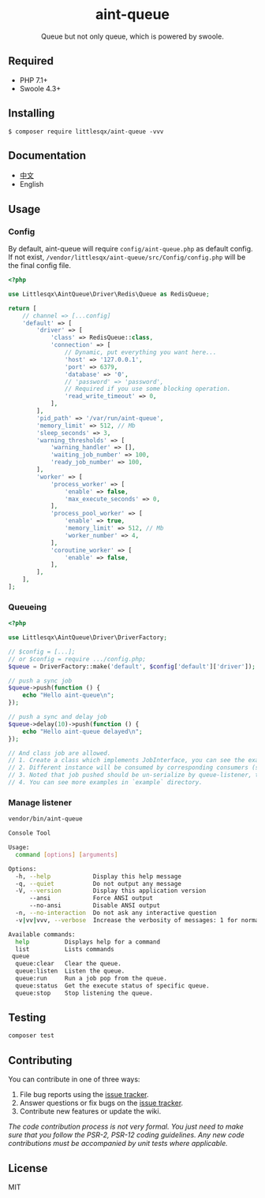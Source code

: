 <h1 align="center"> aint-queue </h1>

<p align="center"> Queue but not only queue, which is powered by swoole.</p>

## Required

- PHP 7.1+
- Swoole 4.3+

## Installing

```shell
$ composer require littlesqx/aint-queue -vvv
```

## Documentation

- [中文](./docs/zh-CN/overview.md)
- English

## Usage

### Config

By default, aint-queue will require `config/aint-queue.php` as default config. If not exist, `/vendor/littlesqx/aint-queue/src/Config/config.php` will be the final config file.

```php
<?php

use Littlesqx\AintQueue\Driver\Redis\Queue as RedisQueue;

return [
    // channel => [...config]
    'default' => [
        'driver' => [
            'class' => RedisQueue::class,
            'connection' => [
                // Dynamic, put everything you want here...
                'host' => '127.0.0.1',
                'port' => 6379,
                'database' => '0',
                // 'password' => 'password',
                // Required if you use some blocking operation.
                'read_write_timeout' => 0,
            ],
        ],
        'pid_path' => '/var/run/aint-queue',
        'memory_limit' => 512, // Mb
        'sleep_seconds' => 3,
        'warning_thresholds' => [
            'warning_handler' => [],
            'waiting_job_number' => 100,
            'ready_job_number' => 100,
        ],
        'worker' => [
            'process_worker' => [
                'enable' => false,
                'max_execute_seconds' => 0,
            ],
            'process_pool_worker' => [
                'enable' => true,
                'memory_limit' => 512, // Mb
                'worker_number' => 4,
            ],
            'coroutine_worker' => [
                'enable' => false,
            ],
        ],
    ],
];

```

### Queueing

```php
<?php

use Littlesqx\AintQueue\Driver\DriverFactory;

// $config = [...];
// or $config = require .../config.php;
$queue = DriverFactory::make('default', $config['default']['driver']);

// push a sync job
$queue->push(function () {
    echo "Hello aint-queue\n";
});

// push a sync and delay job
$queue->delay(10)->push(function () {
    echo "Hello aint-queue delayed\n";
});

// And class job are allowed.
// 1. Create a class which implements JobInterface, you can see the example in `/src/Example`.
// 2. Different instance will be consumed by corresponding consumers (single-process, process-pool and co-process).
// 3. Noted that job pushed should be un-serialize by queue-listener, this means queue-pusher and queue-listener are required to in the same project.                                          
// 4. You can see more examples in `example` directory.
```

### Manage listener

```bash
vendor/bin/aint-queue
```

```bash
Console Tool

Usage:
  command [options] [arguments]

Options:
  -h, --help            Display this help message
  -q, --quiet           Do not output any message
  -V, --version         Display this application version
      --ansi            Force ANSI output
      --no-ansi         Disable ANSI output
  -n, --no-interaction  Do not ask any interactive question
  -v|vv|vvv, --verbose  Increase the verbosity of messages: 1 for normal output, 2 for more verbose output and 3 for debug

Available commands:
  help          Displays help for a command
  list          Lists commands
 queue
  queue:clear   Clear the queue.
  queue:listen  Listen the queue.
  queue:run     Run a job pop from the queue.
  queue:status  Get the execute status of specific queue.
  queue:stop    Stop listening the queue.
```

## Testing

```bash
composer test
```
## Contributing

You can contribute in one of three ways:

1. File bug reports using the [issue tracker](https://github.com/littlesqx/aint-queue/issues).
2. Answer questions or fix bugs on the [issue tracker](https://github.com/littlesqx/aint-queue/issues).
3. Contribute new features or update the wiki.

_The code contribution process is not very formal. You just need to make sure that you follow the PSR-2, PSR-12 coding guidelines. Any new code contributions must be accompanied by unit tests where applicable._

## License

MIT